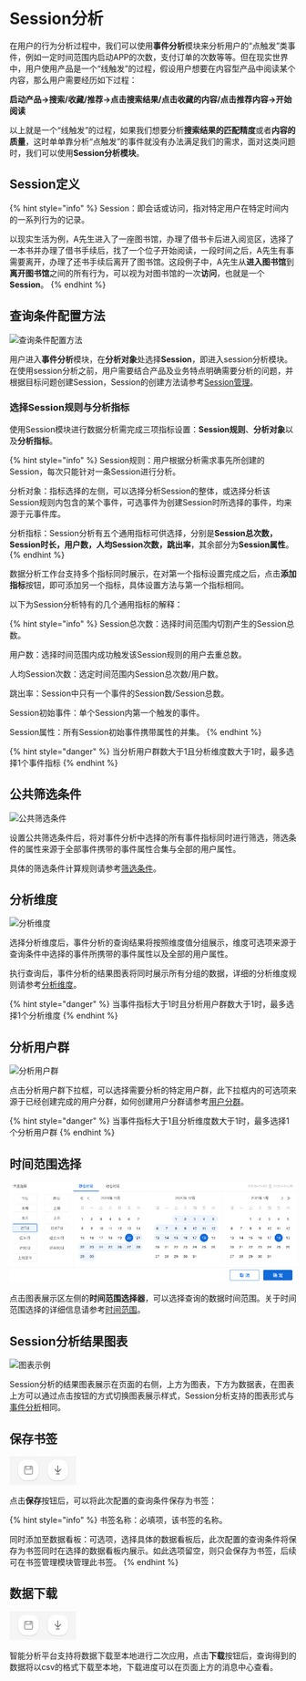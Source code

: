 # Session分析

在用户的行为分析过程中，我们可以使用**事件分析**模块来分析用户的“点触发”类事件，例如一定时间范围内启动APP的次数，支付订单的次数等等。但在现实世界中，用户使用产品是一个“线触发”的过程，假设用户想要在内容型产品中阅读某个内容，那么用户需要经历如下过程：

​**启动产品→搜索/收藏/推荐→点击搜索结果/点击收藏的内容/点击推荐内容→开始阅读**​

以上就是一个“线触发”的过程，如果我们想要分析**搜索结果的匹配精度**或者**内容的质量**，这时单单靠分析“点触发”的事件就没有办法满足我们的需求，面对这类问题时，我们可以使用**Session分析模块**。

## Session定义

{% hint style="info" %}
Session：即会话或访问，指对特定用户在特定时间内的一系列行为的记录。

以现实生活为例，A先生进入了一座图书馆，办理了借书卡后进入阅览区，选择了一本书并办理了借书手续后，找了一个位子开始阅读，一段时间之后，A先生有事需要离开，办理了还书手续后离开了图书馆。这段例子中，A先生从**进入图书馆**到**离开图书馆**之间的所有行为，可以视为对图书馆的一次**访问**，也就是一个**Session**。
{% endhint %}

## 查询条件配置方法

![查询条件配置方法](../../.gitbook/assets/%E6%9F%A5%E8%AF%A2%E6%9D%A1%E4%BB%B6%E9%85%8D%E7%BD%AE%20\(3\).gif)

用户进入**事件分析**模块，在**分析对象**处选择**Session**，即进入session分析模块。在使用session分析之前，用户需要结合产品及业务特点明确需要分析的问题，并根据目标问题创建Session，Session的创建方法请参考[Session管理](../management/session_management.md)。

### 选择Session规则与分析指标

使用Session模块进行数据分析需完成三项指标设置：**Session规则**、**分析对象**以及**分析指标**。

{% hint style="info" %}
Session规则：用户根据分析需求事先所创建的Session，每次只能针对一条Session进行分析。

分析对象：指标选择的左侧，可以选择分析Session的整体，或选择分析该Session规则内包含的某个事件，可选事件为创建Session时所选择的事件，均来源于元事件库。

分析指标：Session分析有五个通用指标可供选择，分别是**Session总次数，Session时长，用户数，人均Session次数，跳出率**，其余部分为**Session属性**。
{% endhint %}

数据分析工作台支持多个指标同时展示，在对第一个指标设置完成之后，点击**添加指标**按钮，即可添加另一个指标，具体设置方法与第一个指标相同。

以下为Session分析特有的几个通用指标的解释：

{% hint style="info" %}
Session总次数：选择时间范围内切割产生的Session总数。

用户数：选择时间范围内成功触发该Session规则的用户去重总数。

人均Session次数：选定时间范围内Session总次数/用户数。

跳出率：Session中只有一个事件的Session数/Session总数。

Session初始事件：单个Session内第一个触发的事件。

Session属性：所有Session初始事件携带属性的并集。
{% endhint %}

{% hint style="danger" %}
当分析用户群数大于1且分析维度数大于1时，最多选择1个事件指标
{% endhint %}

## 公共筛选条件

![公共筛选条件](../../.gitbook/assets/%E5%85%AC%E5%85%B1%E7%AD%9B%E9%80%89%E6%9D%A1%E4%BB%B6%20\(5\).gif)

设置公共筛选条件后，将对事件分析中选择的所有事件指标同时进行筛选，筛选条件的属性来源于全部事件携带的事件属性合集与全部的用户属性。

具体的筛选条件计算规则请参考[筛选条件](../basic/filter.md)。

## 分析维度

![分析维度](../../.gitbook/assets/%E5%88%86%E6%9E%90%E7%BB%B4%E5%BA%A6%20\(5\).gif)

选择分析维度后，事件分析的查询结果将按照维度值分组展示，维度可选项来源于查询条件中选择的事件所携带的事件属性以及全部的用户属性。

执行查询后，事件分析的结果图表将同时展示所有分组的数据，详细的分析维度规则请参考[分析维度](../basic/dimension.md)。

{% hint style="danger" %}
当事件指标大于1时且分析用户群数大于1时，最多选择1个分析维度
{% endhint %}

## 分析用户群

![分析用户群](../../.gitbook/assets/%E5%88%86%E6%9E%90%E7%94%A8%E6%88%B7%E7%BE%A4%20\(7\).gif)

点击分析用户群下拉框，可以选择需要分析的特定用户群，此下拉框内的可选项来源于已经创建完成的用户分群，如何创建用户分群请参考[用户分群](../userdivision.md)。

{% hint style="danger" %}
当事件指标大于1且分析维度数大于1时，最多选择1个分析用户群
{% endhint %}

## 时间范围选择

![时间范围选择](../../.gitbook/assets/%E6%97%B6%E9%97%B4%E8%8C%83%E5%9B%B4%E9%80%89%E6%8B%A9.png)

点击图表展示区左侧的**时间范围选择器**，可以选择查询的数据时间范围。关于时间范围选择的详细信息请参考[时间范围](../basic/timerange.md)。

## Session分析结果图表

![图表示例](../../.gitbook/assets/%E5%9B%BE%E8%A1%A8%E7%BB%84%E5%90%88%20\(1\).png)

Session分析的结果图表展示在页面的右侧，上方为图表，下方为数据表，在图表上方可以通过点击按钮的方式切换图表展示样式，Session分析支持的图表形式与[事件分析](analysis_event.md)相同。

## 保存书签

![保存与下载](../../.gitbook/assets/%E4%BF%9D%E5%AD%98%E4%B8%8E%E4%B8%8B%E8%BD%BD.png)

点击**保存**按钮后，可以将此次配置的查询条件保存为书签：

{% hint style="info" %}
书签名称：必填项，该书签的名称。

同时添加至数据看板：可选项，选择具体的数据看板后，此次配置的查询条件将保存为书签同时在选择的数据看板内展示。如此选项留空，则只会保存为书签，后续可在书签管理模块管理此书签。
{% endhint %}

## 数据下载

![保存与下载](../../.gitbook/assets/%E4%BF%9D%E5%AD%98%E4%B8%8E%E4%B8%8B%E8%BD%BD.png)

智能分析平台支持将数据下载至本地进行二次应用，点击**下载**按钮后，查询得到的数据将以csv的格式下载至本地，下载进度可以在页面上方的消息中心查看。
